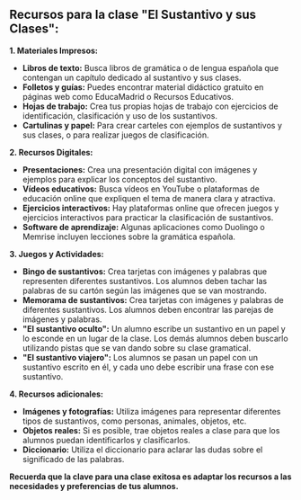## Recursos para la clase "El Sustantivo y sus Clases":

**1. Materiales Impresos:**

* **Libros de texto:** Busca libros de gramática o de lengua española que contengan un capítulo dedicado al sustantivo y sus clases.
* **Folletos y guías:** Puedes encontrar material didáctico gratuito en páginas web como EducaMadrid o Recursos Educativos. 
* **Hojas de trabajo:** Crea tus propias hojas de trabajo con ejercicios de identificación, clasificación y uso de los sustantivos.
* **Cartulinas y papel:** Para crear carteles con ejemplos de sustantivos y sus clases, o para realizar juegos de clasificación.

**2. Recursos Digitales:**

* **Presentaciones:** Crea una presentación digital con imágenes y ejemplos para explicar los conceptos del sustantivo.
* **Vídeos educativos:** Busca vídeos en YouTube o plataformas de educación online que expliquen el tema de manera clara y atractiva.
* **Ejercicios interactivos:** Hay plataformas online que ofrecen juegos y ejercicios interactivos para practicar la clasificación de sustantivos.
* **Software de aprendizaje:** Algunas aplicaciones como Duolingo o Memrise incluyen lecciones sobre la gramática española.

**3. Juegos y Actividades:**

* **Bingo de sustantivos:** Crea tarjetas con imágenes y palabras que representen diferentes sustantivos. Los alumnos deben tachar las palabras de su cartón según las imágenes que se van mostrando.
* **Memorama de sustantivos:** Crea tarjetas con imágenes y palabras de diferentes sustantivos. Los alumnos deben encontrar las parejas de imágenes y palabras.
* **"El sustantivo oculto":** Un alumno escribe un sustantivo en un papel y lo esconde en un lugar de la clase. Los demás alumnos deben buscarlo utilizando pistas que se van dando sobre su clase gramatical.
* **"El sustantivo viajero":** Los alumnos se pasan un papel con un sustantivo escrito en él, y cada uno debe escribir una frase con ese sustantivo.

**4. Recursos adicionales:**

* **Imágenes y fotografías:** Utiliza imágenes para representar diferentes tipos de sustantivos, como personas, animales, objetos, etc.
* **Objetos reales:** Si es posible, trae objetos reales a clase para que los alumnos puedan identificarlos y clasificarlos.
* **Diccionario:** Utiliza el diccionario para aclarar las dudas sobre el significado de las palabras.

**Recuerda que la clave para una clase exitosa es adaptar los recursos a las necesidades y preferencias de tus alumnos.** 
